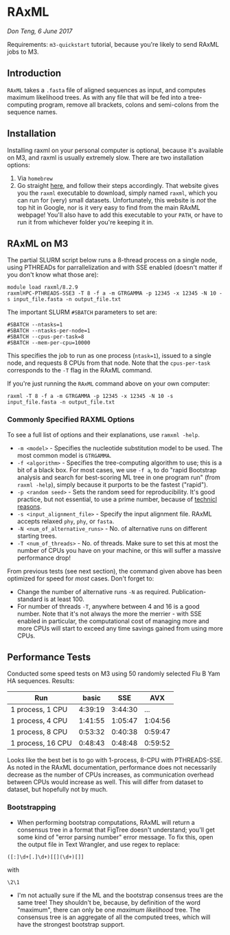 # RAxML
*Don Teng, 6 June 2017*

Requirements: `m3-quickstart` tutorial, because you're likely to send RAxML jobs to M3. 

## Introduction
`RAxML` takes a `.fasta` file of aligned sequences as input, and computes maximum likelihood trees. As with any file that will be fed into a tree-computing program, remove all brackets, colons and semi-colons from the sequence names. 

## Installation
Installing raxml on your personal computer is optional, because it's available on M3, and raxml is usually extremely slow. There are two installation options:
1. Via `homebrew`
2. Go straight [here](http://www.sfu.ca/biology2/staff/dc/raxml/), and follow their steps accordingly. That website gives you the `raxml` executable to download, simply named `raxml`, which you can run for (very) small datasets. Unfortunately, this website is *not* the top hit in Google, nor is it very easy to find from the main RAxML webpage! You'll also have to add this executable to your `PATH`, or have to run it from whichever folder you're keeping it in.

## RAxML on M3
The partial SLURM script below runs a 8-thread process on a single node, using PTHREADs for parrallelization and with SSE enabled (doesn't matter if you don't know what those are):

```
module load raxml/8.2.9
raxmlHPC-PTHREADS-SSE3 -T 8 -f a -m GTRGAMMA -p 12345 -x 12345 -N 10 -s input_file.fasta -n output_file.txt
```

The important SLURM `#SBATCH` parameters to set are:

```
#SBATCH --ntasks=1
#SBATCH --ntasks-per-node=1
#SBATCH --cpus-per-task=8
#SBATCH --mem-per-cpu=10000
```

This specifies the job to run as one process (`ntask=1`), issued to a single node, and requests 8 CPUs from that node. Note that the `cpus-per-task` corresponds to the `-T` flag in the RAxML command.

If you're just running the `RAxML` command above on your own computer:

```
raxml -T 8 -f a -m GTRGAMMA -p 12345 -x 12345 -N 10 -s input_file.fasta -n output_file.txt
```

### Commonly Specified RAXML Options
To see a full list of options and their explanations, use `ramxml -help`. 
- `-m <model>` - Specifies the nucleotide substitution model to be used. The most common model is `GTRGAMMA`.
- `-f <algorithm>` - Specifies the tree-computing algorithm to use; this is a bit of a black box. For most cases, we use `-f a`, to do "rapid Bootstrap analysis and search for best-scoring ML tree in one program run" (from `raxml -help`), simply because it purports to be the fastest ("rapid"). 
- `-p <random seed>` - Sets the random seed for reproducibility. It's good practice, but not essential, to use a prime number, because of [technicl reasons](https://en.wikipedia.org/wiki/Lehmer_random_number_generator).
- `-s <input_alignment_file>` - Specify the input alignment file. RAxML accepts relaxed `phy`, `phy`, or `fasta`.
- `-N <num_of_alternative_runs>` - No. of alternative runs on different starting trees.
- `-T <num_of_threads>` - No. of threads. Make sure to set this at most the number of CPUs you have on your machine, or this will suffer a massive performance drop!

From previous tests (see next section), the command given above has been optimized for speed for *most* cases. Don't forget to:
- Change the number of alternative runs `-N` as required. Publication-standard is at least 100. 
- For number of threads `-T`, anywhere between 4 and 16 is a good number. Note that it's not always the more the merrier - with SSE enabled in particular, the computational cost of managing more and more CPUs will start to exceed any time savings gained from using more CPUs. 

## Performance Tests
Conducted some speed tests on M3 using 50 randomly selected Flu B Yam HA sequences. Results:

| Run               | basic   |   SSE   |   AVX   |
| ----------------- | ------- | ------- | ------- |
| 1 process, 1 CPU  | 4:39:19 | 3:44:30 | ...     |
| 1 process, 4 CPU  | 1:41:55 | 1:05:47 | 1:04:56 |
| 1 process, 8 CPU  | 0:53:32 | 0:40:38 | 0:59:47 |
| 1 process, 16 CPU | 0:48:43 | 0:48:48 | 0:59:52 |

Looks like the best bet is to go with 1-process, 8-CPU with PTHREADS-SSE. As noted in the RAxML documentation, performance does not necessarily decrease as the number of CPUs increases, as communication overhead between CPUs would increase as well. This will differ from dataset to dataset, but hopefully not by much.

### Bootstrapping
- When performing bootstrap computations, RAxML will return a consensus tree in a format that FigTree doesn't understand; you'll get some kind of "error parsing number" error message. To fix this, open the output file in Text Wrangler, and use regex to replace:

```
([:]\d+[.]\d+)[[](\d+)[]]
```

with

```
\2\1
```

- I'm not actually sure if the ML and the bootstrap consensus trees are the same tree! They shouldn't be, because, by definition of the word "maximum", there can only be one *maximum likelihood* tree.  The consensus tree is an aggregate of all the computed trees, which will have the strongest bootstrap support. 
